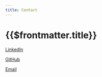 ```yaml
---
title: Contact
---
```


# {{$frontmatter.title}}

<script setup>
import Contact from '/components/Contact.vue'
</script>

<Contact />
  

  <div class="col-md-3 text-left">
    <p><a href="http://linkedin.com/in/mike-thielvoldt">LinkedIn</a></p>
    <p><a href="https://github.com/mthielvoldt">GitHub</a></p>
    <p><a href="mailto:mthielvoldt@gmail.com">Email</a></p>
  </div>
